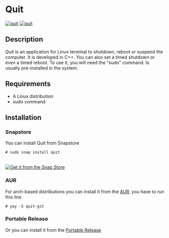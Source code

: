 # Quit

[![quit](https://snapcraft.io/quit/badge.svg)](https://snapcraft.io/quit)
[![quit](https://snapcraft.io/quit/trending.svg?name=0)](https://snapcraft.io/quit)

## Description
Quit is an application for Linux terminal to shutdown, reboot or suspend the computer. It is developed in C++. You can also set a timed shutdown or even a timed reboot. To use it, you will need the "sudo" command. Is usually pre-installed in the system. 

## Requirements

- A Linux distribution
- sudo command
## Installation

### Snapstore

You can install Quit from Snapstore 
```shell
# sudo snap install quit 
```
<br>
<a href="https://snapcraft.io/quit">
  <img alt="Get it from the Snap Store" src="https://snapcraft.io/static/images/badges/en/snap-store-black.svg" />
</a>
<br>



### AUR

 For arch-based distributions
 you can install it from the <a href="https://aur.rchlinux.org/packages/quit-git/">AUR</a>, you have to run this line</p>
                
```shell
# yay -S quit-git

```

### Portable Release

Or you can install it from the [Portable Release](ttps://javierribaldelrio.github.io/quit/quit-2.0.tar.gz)


